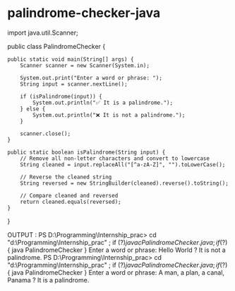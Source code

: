 # palindrome-checker-java
import java.util.Scanner;

public class PalindromeChecker {

    public static void main(String[] args) {
        Scanner scanner = new Scanner(System.in);

        System.out.print("Enter a word or phrase: ");
        String input = scanner.nextLine();

        if (isPalindrome(input)) {
            System.out.println("✅ It is a palindrome.");
        } else {
            System.out.println("❌ It is not a palindrome.");
        }

        scanner.close();
    }

    public static boolean isPalindrome(String input) {
        // Remove all non-letter characters and convert to lowercase
        String cleaned = input.replaceAll("[^a-zA-Z]", "").toLowerCase();

        // Reverse the cleaned string
        String reversed = new StringBuilder(cleaned).reverse().toString();

        // Compare cleaned and reversed
        return cleaned.equals(reversed);
    }
}

OUTPUT : PS D:\Programming\Internship_prac> cd "d:\Programming\Internship_prac\" ; if ($?) { javac PalindromeChecker.java } ; if ($?) { java PalindromeChecker }
Enter a word or phrase: Hello World
? It is not a palindrome.
PS D:\Programming\Internship_prac> cd "d:\Programming\Internship_prac\" ; if ($?) { javac PalindromeChecker.java } ; if ($?) { java PalindromeChecker }
Enter a word or phrase: A man, a plan, a canal, Panama
? It is a palindrome.
